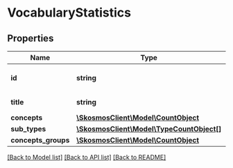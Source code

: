 # VocabularyStatistics

## Properties
Name | Type | Description | Notes
------------ | ------------- | ------------- | -------------
**id** | **string** | Skosmos vocabulary identifier | [optional] 
**title** | **string** | Vocabulary title | [optional] 
**concepts** | [**\SkosmosClient\Model\CountObject**](CountObject.md) |  | [optional] 
**sub_types** | [**\SkosmosClient\Model\TypeCountObject[]**](TypeCountObject.md) |  | [optional] 
**concepts_groups** | [**\SkosmosClient\Model\CountObject**](CountObject.md) |  | [optional] 

[[Back to Model list]](../README.md#documentation-for-models) [[Back to API list]](../README.md#documentation-for-api-endpoints) [[Back to README]](../README.md)


